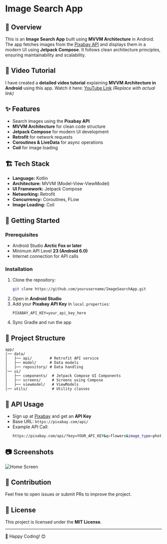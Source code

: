 # Image Search App

## 📌 Overview
This is an **Image Search App** built using **MVVM Architecture** in Android. The app fetches images from the [Pixabay API](https://pixabay.com/api/docs/) and displays them in a modern UI using **Jetpack Compose**. It follows clean architecture principles, ensuring maintainability and scalability.

## 🎥 Video Tutorial
I have created a **detailed video tutorial** explaining **MVVM Architecture in Android** using this app. Watch it here: [YouTube Link](#) *(Replace with actual link)*

## ✨ Features
- Search images using the **Pixabay API**
- **MVVM Architecture** for clean code structure
- **Jetpack Compose** for modern UI development
- **Retrofit** for network requests
- **Coroutines & LiveData** for async operations
- **Coil** for image loading

## 🏗️ Tech Stack
- **Language:** Kotlin
- **Architecture:** MVVM (Model-View-ViewModel)
- **UI Framework:** Jetpack Compose
- **Networking:** Retrofit
- **Concurrency:** Coroutines, FLow
- **Image Loading:** Coil

## 🚀 Getting Started
### Prerequisites
- Android Studio **Arctic Fox or later**
- Minimum API Level **23 (Android 6.0)**
- Internet connection for API calls

### Installation
1. Clone the repository:
   ```sh
   git clone https://github.com/yourusername/ImageSearchApp.git
   ```
2. Open in **Android Studio**
3. Add your **Pixabay API Key** in `local.properties`:
   ```properties
   PIXABAY_API_KEY=your_api_key_here
   ```
4. Sync Gradle and run the app

## 📂 Project Structure
```
app/
│── data/
│   ├── api/        # Retrofit API service
│   ├── model/      # Data models
│   ├── repository/ # Data handling
│── ui/
│   ├── components/  # Jetpack Compose UI Components
│   ├── screens/     # Screens using Compose
│   ├── viewmodel/   # ViewModels
│── utils/           # Utility classes
```

## 📝 API Usage
- Sign up at [Pixabay](https://pixabay.com/api/docs/) and get an **API Key**
- Base URL: `https://pixabay.com/api/`
- Example API Call:
  ```sh
  https://pixabay.com/api/?key=YOUR_API_KEY&q=flowers&image_type=photo
  ```

## 📷 Screenshots
![Home Screen](https://via.placeholder.com/400x800.png?text=Home+Screen)

## 🤝 Contribution
Feel free to open issues or submit PRs to improve the project.

## 📜 License
This project is licensed under the **MIT License**.

---
🚀 Happy Coding! 😊

